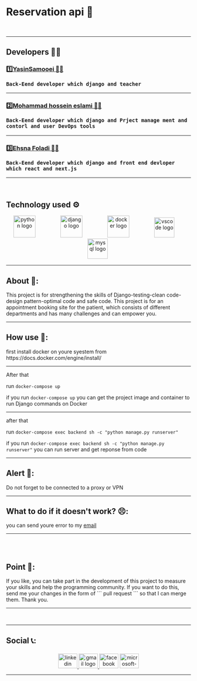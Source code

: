# Reservation api 🚀

<br>
<hr>

## Developers 👨‍💻


### 1️⃣<a href='https://github.com/YasinSamooei'>YasinSamooei 🙋‍♂️</a><p>``` Back-Eend developer which django and teacher  ```</P>
<hr>

### 2️⃣<a href='https://github.com/Mohammad222PR'>Mohammad hossein eslami 🙋‍♂️</a><p>``` Back-Eend developer which django and Prject manage ment and contorl and user DevOps tools ```</P>
<hr>

###  3️⃣<a href='https://github.com/Ehsan-Fouladi'>Ehsna Foladi 🙋‍♂️</a><p>``` Back-Eend developer which django and front end devloper which react and next.js ```</P>
<hr>
<br>

## Technology used ⚙
<div align="center">
<img src="https://cdn.jsdelivr.net/gh/devicons/devicon/icons/python/python-original.svg" height="60" alt="python logo"  />
  <img width="60"/>

<img src="https://cdn.jsdelivr.net/gh/devicons/devicon/icons/django/django-plain.svg" height="60" alt="django logo"  />
  <img width="60"/>

<img src="https://cdn.jsdelivr.net/gh/devicons/devicon/icons/docker/docker-original.svg" height="60" alt="docker logo"  />
  <img width="60"/>

<img src="https://cdn.jsdelivr.net/gh/devicons/devicon/icons/vscode/vscode-original.svg" height="55" alt="vscode logo"  />
  <img width="21" />

 <img src="https://cdn.jsdelivr.net/gh/devicons/devicon/icons/mysql/mysql-original.svg" height="55" alt="mysql logo" style='margin-left:20px'  />
  <img width="21" />
</div>

<hr>

## About 📃:

<p>This project is for strengthening the skills of Django-testing-clean code-design pattern-optimal code and safe code.
This project is for an appointment booking site for the patient, which consists of different departments and has many challenges and can empower you.</p>

<hr>

## How use 🤔:

<p>first install docker on youre syestem from https://docs.docker.com/engine/install/
</p>
<hr>
<p>
After that
  
run ``` docker-compose up ```

if you run ``` docker-compose up ``` you can get the project image and container to run Django commands on Docker

<hr>

after that

run ``` docker-compose exec backend sh -c "python manage.py runserver" ```

if you run ``` docker-compose exec backend sh -c "python manage.py runserver" ```
you can run server and get reponse from code 
</p>

<hr>

## Alert 🚨:
<p>Do not forget to be connected to a proxy or VPN
</p>

<hr>

## What to do if it doesn't work? 😣:
<p>you can send youre error to my <a href='#social'>email</a>
</p>
<hr>
<br>
<br>

## Point 🤩:
<p>If you like, you can take part in the development of this project to measure your skills and help the programming community. If you want to do this, send me your changes in the form of ``` pull request ``` so that I can merge them. Thank you.</p>
<hr>

<br>
<hr>

## Social 📞:

###


<div align="center" id='social' class='social'>
  <a href="https://www.linkedin.com/in/techno-code-30a076269/" target="_blank">
    <img src="https://raw.githubusercontent.com/maurodesouza/profile-readme-generator/master/src/assets/icons/social/linkedin/default.svg" width="52" height="40" alt="linkedin logo"  />
  </a>
  <a href="https://mohammades13851@gmail.com" target="_blank">
    <img src="https://raw.githubusercontent.com/maurodesouza/profile-readme-generator/master/src/assets/icons/social/gmail/default.svg" width="52" height="40" alt="gmail logo"  />
  </a>
  <img src="https://raw.githubusercontent.com/maurodesouza/profile-readme-generator/master/src/assets/icons/social/facebook/default.svg" width="52" height="40" alt="facebook logo"  />
  <img src="https://raw.githubusercontent.com/maurodesouza/profile-readme-generator/master/src/assets/icons/social/microsoft-outlook/default.svg" width="52" height="40" alt="microsoft-outlook logo"  />

  
  <hr>
 


</div>



###

